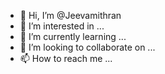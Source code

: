 - 👋 Hi, I’m @Jeevamithran
- 👀 I’m interested in ...
- 🌱 I’m currently learning ...
- 💞️ I’m looking to collaborate on ...
- 📫 How to reach me ...

<!---
Jeevamithran/Jeevamithran is a ✨ special ✨ repository because its `README.md` (this file) appears on your GitHub profile.
You can click the Preview link to take a look at your changes.
--->
